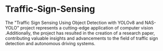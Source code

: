 # Traffic-Sign-Sensing
The "Traffic Sign Sensing Using Object Detection with YOLOv8 and NAS-YOLO" project represents a cutting-edge application of computer vision .Additionally, the project has resulted in the creation of a research paper, contributing valuable insights and advancements to the field of traffic sign detection and autonomous driving systems.

<div align='center'
<img src='logo.svg' width='400'/>
</div>
